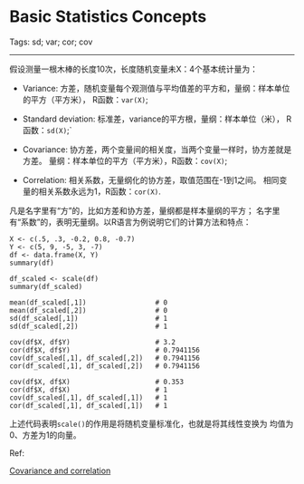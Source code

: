 # Basic Statistics Concepts
Tags: sd; var; cor; cov

------

假设测量一根木棒的长度10次，长度随机变量未X：4个基本统计量为：

* Variance: 方差，随机变量每个观测值与平均值差的平方和，量纲：样本单位的平方（平方米），
  R函数：`var(X)`;

* Standard deviation: 标准差，variance的平方根，量纲：样本单位（米），
  R函数：`sd(X)`;`

* Covariance: 协方差，两个变量间的相关度，当两个变量一样时，协方差就是方差。
  量纲：样本单位的平方（平方米），R函数：`cov(X)`;

* Correlation: 相关系数，无量纲化的协方差，取值范围在-1到1之间。
  相同变量的相关系数永远为1，R函数：`cor(X)`.

凡是名字里有“方”的，比如方差和协方差，量纲都是样本量纲的平方；
名字里有“系数”的，表明无量纲。以R语言为例说明它们的计算方法和特点：
```
X <- c(.5, .3, -0.2, 0.8, -0.7)
Y <- c(5, 9, -5, 3, -7)
df <- data.frame(X, Y)
summary(df)

df_scaled <- scale(df)
summary(df_scaled)

mean(df_scaled[,1])                 # 0
mean(df_scaled[,2])                 # 0
sd(df_scaled[,1])                   # 1
sd(df_scaled[,2])                   # 1

cov(df$X, df$Y)                     # 3.2
cor(df$X, df$Y)                     # 0.7941156
cov(df_scaled[,1], df_scaled[,2])   # 0.7941156
cor(df_scaled[,1], df_scaled[,2])   # 0.7941156

cov(df$X, df$X)                     # 0.353
cor(df$X, df$X)                     # 1
cov(df_scaled[,1], df_scaled[,1])   # 1
cor(df_scaled[,1], df_scaled[,1])   # 1
```

上述代码表明`scale()`的作用是将随机变量标准化，也就是将其线性变换为
均值为0、方差为1的向量。

Ref:

[Covariance and correlation](https://en.wikipedia.org/wiki/Covariance_and_correlation)
